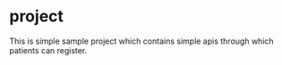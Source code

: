 # project
This is simple sample project which contains simple apis through which patients can register.

